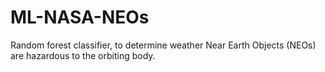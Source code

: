 # ML-NASA-NEOs
Random forest classifier, to determine weather Near Earth Objects (NEOs) are hazardous to the orbiting body.
